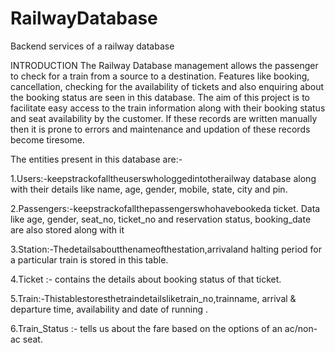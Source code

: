 # RailwayDatabase
Backend services of a railway database

INTRODUCTION The Railway Database management allows the passenger to check for a train from a source to a destination. Features like booking, cancellation, checking for the availability of tickets and also enquiring about the booking status are seen in this database. The aim of this project is to facilitate easy access to the train information along with their booking status and seat availability by the customer. If these records are written manually then it is prone to errors and maintenance and updation of these records become tiresome.

The entities present in this database are:-

1.Users​:-keepstrackofalltheuserswhologgedintotherailway database along with their details like name, age, gender, mobile, state, city and pin.

2.Passengers​:-keepstrackofallthepassengerswhohavebookeda ticket. Data like age, gender, seat_no, ticket_no and reservation status, booking_date are also stored along with it

3.Station​:-Thedetailsaboutthenameofthestation,arrivaland halting period for a particular train is stored in this table.

4.Ticket​ :- contains the details about booking status of that ticket.

5.Train​:-Thistablestoresthetraindetailsliketrain_no,trainname, arrival & departure time, availability and date of running .

6.Train_Status​ :- tells us about the fare based on the options of an ac/non-ac seat.
